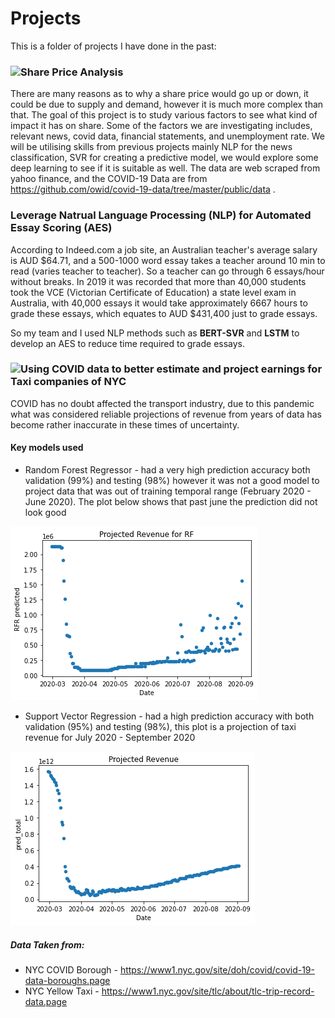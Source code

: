 # Projects

This is a folder of projects I have done in the past:

### ![Share Price Analysis](https://github.com/koktong-low/DataScience-Projects/tree/main/Stocks)
There are many reasons as to why a share price would go up or down, it could be due to supply and demand, however it is much more complex than that. The goal of this project is to study various factors to see what kind of impact it has on share. Some of the factors we are investigating includes, relevant news, covid data, financial statements, and unemployment rate. We will be utilising skills from previous projects mainly NLP for the news classification, SVR for creating a predictive model, we would explore some deep learning to see if it is suitable as well. The data are web scraped from yahoo finance, and the COVID-19 Data are from https://github.com/owid/covid-19-data/tree/master/public/data . 

### Leverage Natrual Language Processing (NLP) for Automated Essay Scoring (AES)

According to Indeed.com a job site, an Australian teacher's average salary is AUD $64.71, and a 500-1000 word essay takes a teacher around 10 min to read (varies teacher to teacher). So a teacher can go through 6 essays/hour without breaks. In 2019 it was recorded that more than 40,000 students took the VCE (Victorian Certificate of Education) a state level exam in Australia, with 40,000 essays it would take approximately 6667 hours to grade these essays, which equates to AUD $431,400 just to grade essays.

So my team and I used NLP methods such as **BERT-SVR** and **LSTM** to develop an AES to reduce time required to grade essays.

### ![Using COVID data to better estimate and project earnings for Taxi companies of NYC](https://github.com/koktong-low/DataScience-Projects/tree/main/Covid_vs_Taxi)

COVID has no doubt affected the transport industry, due to this pandemic what was considered reliable projections of revenue from years of data has become rather inaccurate in these times of uncertainty.

#### Key models used
* Random Forest Regressor - had a very high prediction accuracy both validation (99%) and testing (98%) however it was not a good model to project data that was out of training temporal range (February 2020 - June 2020). The plot below shows that past june the prediction did not look good

![RFR Projection](/Covid_vs_Taxi/images//Projected_RFR_Revenue.png)

* Support Vector Regression - had a high prediction accuracy with both validation (95%) and testing (98%), this plot is a projection of taxi revenue for July 2020 - September 2020 

![SVR Projection](/Covid_vs_Taxi/images/Projected_SVR_Revenue.png)

##### Data Taken from:
* NYC COVID Borough - https://www1.nyc.gov/site/doh/covid/covid-19-data-boroughs.page
* NYC Yellow Taxi - https://www1.nyc.gov/site/tlc/about/tlc-trip-record-data.page





